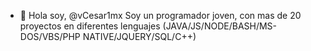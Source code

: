 - 👋 Hola soy, @vCesar1mx
Soy un programador joven, con mas de 20 proyectos en diferentes lenguajes (JAVA/JS/NODE/BASH/MS-DOS/VBS/PHP NATIVE/JQUERY/SQL/C++)
